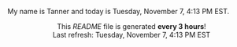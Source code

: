 My name is Tanner and today is Tuesday, November 7, 4:13 PM EST.

<p align="center">This <i>README</i> file is generated <b>every 3 hours</b>!</br>Last refresh: Tuesday, November 7, 4:13 PM EST<br /></p>
